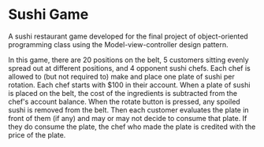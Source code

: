 # Sushi Game

A sushi restaurant game developed for the final project of object-oriented programming class using the Model-view-controller design pattern. 

In this game, there are 20 positions on the belt, 5 customers sitting evenly spread out at different positions, and 4 opponent sushi chefs. Each chef is allowed to (but not required to) make and place one plate of sushi per rotation. Each chef starts with $100 in their account. When a plate of sushi is placed on the belt, the cost of the ingredients is subtracted from the chef's account balance. When the rotate button is pressed, any spoiled sushi is removed from the belt. Then each customer evaluates the plate in front of them (if any) and may or may not decide to consume that plate. If they do consume the plate, the chef who made the plate is credited with the price of the plate.
